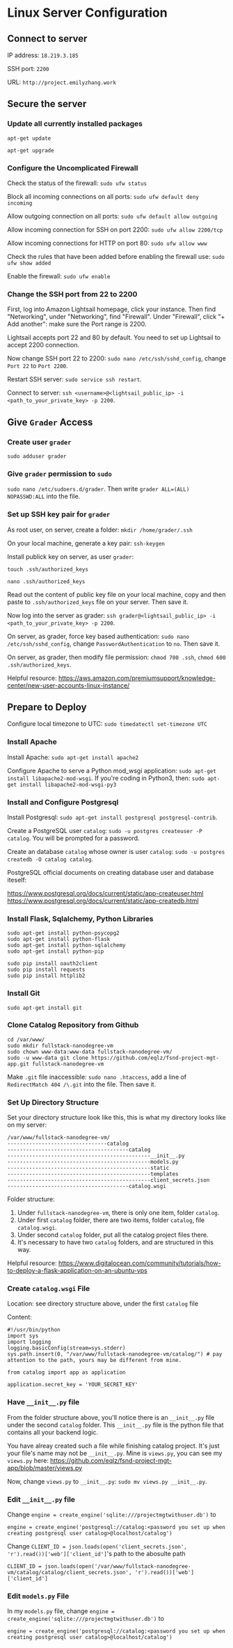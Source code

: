 # Linux Server Configuration

## Connect to server
IP address: `18.219.3.185`

SSH port: `2200`

URL: `http://project.emilyzhang.work`

## Secure the server
### Update all currently installed packages

`apt-get update`

`apt-get upgrade`


### Configure the Uncomplicated Firewall

Check the status of the firewall: `sudo ufw status`

Block all incoming connections on all ports: `sudo ufw default deny incoming`

Allow outgoing connection on all ports: `sudo ufw default allow outgoing`

Allow incoming connection for SSH on port 2200: `sudo ufw allow 2200/tcp`

Allow incoming connections for HTTP on port 80: `sudo ufw allow www`

Check the rules that have been added before enabling the firewall use: `sudo ufw show added`

Enable the firewall: `sudo ufw enable`


### Change the SSH port from 22 to 2200

First, log into Amazon Lightsail homepage, click your instance.  Then find "Networking", under "Networking", find "Firewall".  Under "Firewall", click "+ Add another": make sure the Port range is 2200.

Lightsail accepts port 22 and 80 by default.  You need to set up Lightsail to accept 2200 connection.

Now change SSH port 22 to 2200: `sudo nano /etc/ssh/sshd_config`, change `Port 22` to `Port 2200`.

Restart SSH server: `sudo service ssh restart`.

Connect to server: `ssh <username>@<lightsail_public_ip> -i <path_to_your_private_key> -p 2200`.

## Give `Grader` Access
### Create user `grader`

`sudo adduser grader`

### Give `grader` permission to `sudo`

`sudo nano /etc/sudoers.d/grader`.  Then write `grader ALL=(ALL) NOPASSWD:ALL` into the file.

### Set up SSH key pair for `grader`

As root user, on server, create a folder: `mkdir /home/grader/.ssh`

On your local machine, generate a key pair: `ssh-keygen`

Install publick key on server, as user `grader`: 

`touch .ssh/authorized_keys`

`nano .ssh/authorized_keys`

Read out the content of public key file on your local machine, copy and then paste to `.ssh/authorized_keys` file on your server.  Then
save it.

Now log into the server as grader: `ssh grader@<lightsail_public_ip> -i <path_to_your_private_key> -p 2200`.

On server, as grader, force key based authentication: `sudo nano /etc/ssh/sshd_config`, change `PasswordAuthentication` to `no`.  Then save it.

On server, as grader, then modify file permission: `chmod 700 .ssh`, `chmod 600 .ssh/authorized_keys`.

Helpful resource: https://aws.amazon.com/premiumsupport/knowledge-center/new-user-accounts-linux-instance/

## Prepare to Deploy
Configure local timezone to UTC: `sudo timedatectl set-timezone UTC`

### Install Apache

Install Apache: `sudo apt-get install apache2`

Configure Apache to serve a Python mod_wsgi application: `sudo apt-get install libapache2-mod-wsgi`.  If you're coding in Python3, then:
`sudo apt-get install libapache2-mod-wsgi-py3`

### Install and Configure Postgresql

Install Postgresql: `sudo apt-get install postgresql postgresql-contrib`.

Create a PostgreSQL user `catalog`: `sudo -u postgres createuser -P catalog`.  You will be prompted for a password.

Create an database `catalog` whose owner is user `catalog`: `sudo -u postgres createdb -O catalog catalog`.

PostgreSQL official documents on creating database user and database iteself:

https://www.postgresql.org/docs/current/static/app-createuser.html
https://www.postgresql.org/docs/current/static/app-createdb.html

### Install Flask, Sqlalchemy, Python Libraries
```
sudo apt-get install python-psycopg2 
sudo apt-get install python-flask
sudo apt-get install python-sqlalchemy 
sudo apt-get install python-pip

sudo pip install oauth2client
sudo pip install requests
sudo pip install httplib2
```

### Install Git

`sudo apt-get install git`

### Clone Catalog Repository from Github

```
cd /var/www/
sudo mkdir fullstack-nanodegree-vm
sudo chown www-data:www-data fullstack-nanodegree-vm/
sudo -u www-data git clone https://github.com/eqlz/fsnd-project-mgt-app.git fullstack-nanodegree-vm
```

Make `.git` file inaccessible: `sudo nano .htaccess`, add a line of `RedirectMatch 404 /\.git` into the file.  Then save it.

### Set Up Directory Structure
Set your directory structure look like this, this is what my directory looks like on my server:
```
/var/www/fullstack-nanodegree-vm/
--------------------------------catalog
---------------------------------------catalog
----------------------------------------------__init__.py
----------------------------------------------models.py
----------------------------------------------static
----------------------------------------------templates
----------------------------------------------client_secrets.json
---------------------------------------catalog.wsgi
```

Folder structure:
1. Under `fullstack-nanodegree-vm`, there is only one item, folder `catalog`.
2. Under first `catalog` folder, there are two items, folder `catalog`, file `catalog.wsgi`.
3. Under second `catalog` folder, put all the catalog project files there.
4. It's necessary to have two `catalog` folders, and are structured in this way.

Helpful resource: https://www.digitalocean.com/community/tutorials/how-to-deploy-a-flask-application-on-an-ubuntu-vps

### Create `catalog.wsgi` File
Location: see directory structure above, under the first `catalog` file

Content:
```
#!/usr/bin/python
import sys
import logging
logging.basicConfig(stream=sys.stderr)
sys.path.insert(0, "/var/www/fullstack-nanodegree-vm/catalog/") # pay attention to the path, yours may be different from mine.

from catalog import app as application

application.secret_key = 'YOUR_SECRET_KEY'
```


### Have `__init__.py` file
From the folder structure above, you'll notice there is an `__init__.py` file under the second `catalog` folder.
This `__init__.py` file is the python file that contains all your backend logic.

You have alreay created such a file while finishing catalog project.  It's just your file's name may not be `__init__.py`.  Mine is
`views.py`, you can see my `views.py` here: https://github.com/eqlz/fsnd-project-mgt-app/blob/master/views.py

Now, change `views.py` to `__init__.py`: `sudo mv views.py __init__.py`.

### Edit `__init__.py` file
Change `engine = create_engine('sqlite:///projectmgtwithuser.db')` to

```
engine = create_engine('postgresql://catalog:<password you set up when creating postgresql user catalog>@localhost/catalog')
```

Change `CLIENT_ID = json.loads(open('client_secrets.json', 'r').read())['web']['client_id']`'s path to the abosulte path

```
CLIENT_ID = json.loads(open('/var/www/fullstack-nanodegree-vm/catalog/catalog/client_secrets.json', 'r').read())['web']['client_id']
```

### Edit `models.py` File
In my `models.py` file, change `engine = create_engine('sqlite:///projectmgtwithuser.db')` to

```
engine = create_engine('postgresql://catalog:<password you set up when creating postgresql user catalog>@localhost/catalog')
```










